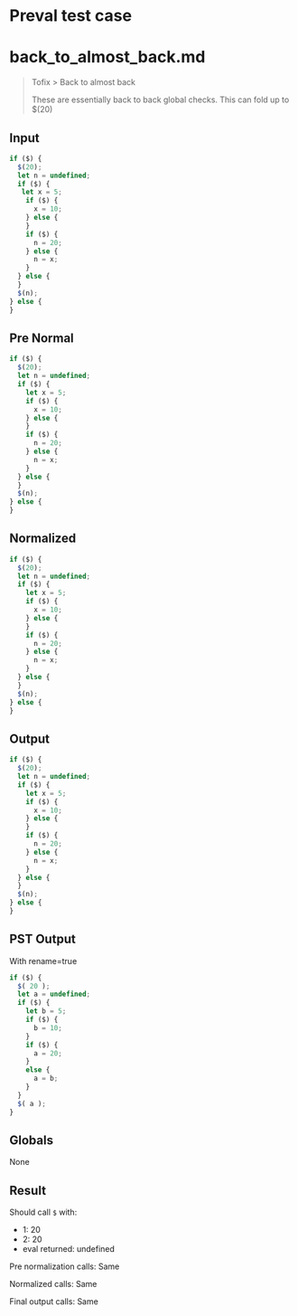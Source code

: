 # Preval test case

# back_to_almost_back.md

> Tofix > Back to almost back
>
> These are essentially back to back global checks. This can fold up to $(20)

## Input

`````js filename=intro
if ($) {
  $(20);
  let n = undefined;
  if ($) {
   let x = 5;
    if ($) {
      x = 10;
    } else {
    }
    if ($) {
      n = 20;
    } else {
      n = x;
    }
  } else {
  }
  $(n);
} else {
}
`````

## Pre Normal


`````js filename=intro
if ($) {
  $(20);
  let n = undefined;
  if ($) {
    let x = 5;
    if ($) {
      x = 10;
    } else {
    }
    if ($) {
      n = 20;
    } else {
      n = x;
    }
  } else {
  }
  $(n);
} else {
}
`````

## Normalized


`````js filename=intro
if ($) {
  $(20);
  let n = undefined;
  if ($) {
    let x = 5;
    if ($) {
      x = 10;
    } else {
    }
    if ($) {
      n = 20;
    } else {
      n = x;
    }
  } else {
  }
  $(n);
} else {
}
`````

## Output


`````js filename=intro
if ($) {
  $(20);
  let n = undefined;
  if ($) {
    let x = 5;
    if ($) {
      x = 10;
    } else {
    }
    if ($) {
      n = 20;
    } else {
      n = x;
    }
  } else {
  }
  $(n);
} else {
}
`````

## PST Output

With rename=true

`````js filename=intro
if ($) {
  $( 20 );
  let a = undefined;
  if ($) {
    let b = 5;
    if ($) {
      b = 10;
    }
    if ($) {
      a = 20;
    }
    else {
      a = b;
    }
  }
  $( a );
}
`````

## Globals

None

## Result

Should call `$` with:
 - 1: 20
 - 2: 20
 - eval returned: undefined

Pre normalization calls: Same

Normalized calls: Same

Final output calls: Same

